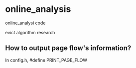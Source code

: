 # online_analysis
online_analysi code

evict algorithm research

## How to output page flow's information?

In config.h, #define PRINT_PAGE_FLOW


